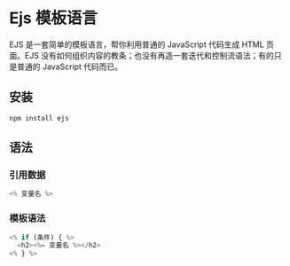 # Ejs 模板语言

EJS 是一套简单的模板语言，帮你利用普通的 JavaScript 代码生成 HTML 页面。EJS 没有如何组织内容的教条；也没有再造一套迭代和控制流语法；有的只是普通的 JavaScript 代码而已。

## 安装

`npm install ejs`

## 语法

### 引用数据

```JavaScript
<% 变量名 %>
```

### 模板语法

```JavaScript
<% if (条件) { %>
  <h2><%= 变量名 %></h2>
<% } %>
```
